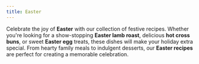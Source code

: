 ```yaml
---
title: Easter
---
```


Celebrate the joy of **Easter** with our collection of festive recipes. Whether you're looking for a show-stopping **Easter lamb roast**, delicious **hot cross buns**, or sweet **Easter egg** treats, these dishes will make your holiday extra special. From hearty family meals to indulgent desserts, our **Easter recipes** are perfect for creating a memorable celebration.
